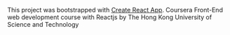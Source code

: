 This project was bootstrapped with [Create React App](https://github.com/facebook/create-react-app).
Coursera Front-End web development course with Reactjs
by The Hong Kong University of Science and Technology
